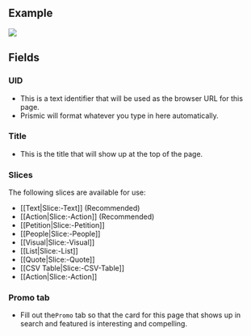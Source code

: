 ## Example
![](https://drive.google.com/uc?id=1M3kqDp9fME5RtdWCJdixOn32TfTT35W2)

## Fields

### UID
- This is a text identifier that will be used as the browser URL for this page. 
- Prismic will format whatever you type in here automatically. 

### Title
- This is the title that will show up at the top of the page.

### Slices
The following slices are available for use:
- [[Text|Slice:-Text]] (Recommended)
- [[Action|Slice:-Action]] (Recommended)
- [[Petition|Slice:-Petition]]
- [[People|Slice:-People]]
- [[Visual|Slice:-Visual]]
- [[List|Slice:-List]]
- [[Quote|Slice:-Quote]]
- [[CSV Table|Slice:-CSV-Table]]
- [[Action|Slice:-Action]]

### Promo tab
- Fill out the`Promo` tab so that the card for this page that shows up in search and featured is interesting and compelling.